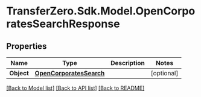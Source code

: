 
# TransferZero.Sdk.Model.OpenCorporatesSearchResponse

## Properties

Name | Type | Description | Notes
------------ | ------------- | ------------- | -------------
**Object** | [**OpenCorporatesSearch**](OpenCorporatesSearch.md) |  | [optional] 

[[Back to Model list]](../README.md#documentation-for-models)
[[Back to API list]](../README.md#documentation-for-api-endpoints)
[[Back to README]](../README.md)

